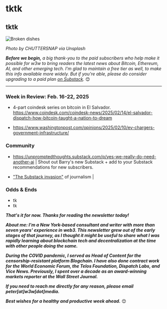 # tktk
## tktk

![Broken dishes](https://w3w.news/img/chuttersnap-5000.jpg)

*Photo by CHUTTERSNAP via Unsplash*

*<strong>Before we begin,</strong> a big thank-you to the paid subscribers who help make it possible for w3w to bring readers the latest news about Bitcoin, Ethereum, AI, and other emerging tech. I'm glad to maintain a free tier as well, to make this info available more widely. But if you're able, please do consider upgrading to a paid plan [on Substack](https://w3wnews.substack.com/subscribe).* 😊

<hr>

<!-- 100-word lead item...

Some string leftover from last week that may be useful:

**Some poking around on Google News quickly confirmed for me** that the mainstream tech press has been seriously undercovering

The mainstream tech press is an extension of the business press. Hence they tend to interpret the news through the frame of who's making the most money off a technology at scale.

There's certainly a lot of merit to that approach, of course. Understandably, a lot of readers and viewers are keenly interested in it as well. But it also has blind spots. These include:

- **Important technical breakthroughs that haven't yet been commercialized.**

- Innovation done outside companies, either in universities or self-organizing open source communities. This is how we got things like the worldwide web, tk, and tk.


**Become a paid subscriber to w3w.** The newsletter offers several paid options, each with extra perks compared to the free tier. That includes access to comment on Substack, subscriber-only content posted there, and chat features. Plus you get my deepest gratitude and some good karma for supporting w3w. [Sign up today!](https://w3wnews.substack/subscribe) ☯️ 😉  
**Since Americans barely trust one another anymore,** especially on anything related to government policy, perhaps a trusted friend's opinions should carry increased value.
*“We don't yet know what the Trump administration is going to propose in terms of reforms on crypto regulation,” Bailey said, according to a transcript of a Q&A session following his speech provided by the BoE press office. <strong>“I think that the Biden administration, my impression is particularly the SEC, had got into a situation where it couldn't get a regulatory framework and was using action through the courts. And that was becoming more challenging, frankly. So there is a gap there in terms of having a consistent regulatory framework,</strong> but we don't know what that's going to be.”*

Musk, Kanye were largely radicalized on social. (Abuse of various drugs and being surrounded offline by sycophants and hangers-on in their everyday lives also probably doesn't help.)



-->

<!--

- Digital media: Lee Enterprises suffers cyberattack: https://news.google.com/read/CBMilwFBVV95cUxNdHRJRmRZU0EtcFB0MWNqTElXeVdrYTRkN3JyVXZVTlhoNTBvZmZHWFF1RGVNS3J0eWJEczRlM2E1WkZ6RmlLVzRMSU1aU2NYYUFkaTRRdGpHbS1kdTA0Ym51UGpvVlk4VDkxZWtnd01ZZkNRWG1EYmM0VGJtVGRoZnRfZ0dUNFVETFN2RC0zUnJ3TDVMaVFr?hl=en-US&gl=US&ceid=US%3Aen | Re-making BuzzFeed: https://slate.com/technology/2025/02/buzzfeed-social-media-network-island-ai-jonah-peretti.html |



-->



### Week in Review: Feb. 16-22, 2025

- 4-part coindesk series on bitcoin in El Salvador. https://www.coindesk.com/coindesk-news/2025/02/14/el-salvador-dispatch-how-bitcoin-taught-a-nation-to-dream

- https://www.washingtonpost.com/opinions/2025/02/10/ev-chargers-government-infrastructure/

### Community

- https://unpromptedthoughts.substack.com/p/yes-we-really-do-need-another-ai | Shout out Barry's new Substack + add to your Substack recommendations for new subscribers.

- ["The Substack invasion"](https://www.salon.com/2025/02/02/the-substack-invasion-when-the-tech-bros-came-for-journalism-everything-changed/) of journalism | <!-- Maybe add in Star-Ledger news re: closing of Newark's print edition is a good time to talk journalism innovation. -->

### Odds & Ends
- tk
- tk

_**That's it for now. Thanks for reading the newsletter today!**_

_**About me: I'm a New York-based consultant and writer with more than seven years' experience in web3. This newsletter grew out of the early stages of that journey, as I thought it might be useful to share what I was rapidly learning about blockchain tech and decentralization at the time with other people doing the same.**_

 _**During the COVID pandemic, I served as Head of Content for the censorship-resistant platform Blogchain. I have also done contract work for the World Economic Forum, the Telos Foundation, Dispatch Labs, and Vice News. Previously, I spent over a decade as an award-winning markets reporter at the Wall Street Journal.**_

 _**If you need to reach me directly for any reason, please email peter[at]w3w[dot]media.**_

 _**Best wishes for a healthy and productive week ahead.**_ 😊
